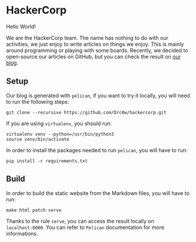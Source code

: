 # HackerCorp

Hello World!

We are the HackerCorp team. The name has nothing to do with our activities, we
just enjoy to write articles on
things we enjoy. This is mainly around programming or playing with some boards.
Recently, we decided to open-source
our articles on GitHub, but you can check the result on
[our blog](https://www.hackercorp.eu).

## Setup

Our blog is generated with `pelican`, if you want to try it locally, you will
need to run the following steps:
```
git clone --recursive https://github.com/Drc0w/hackercorp.git
```
If you are using `virtualenv`, you should run:
```
virtualenv venv --python=/usr/bin/python3
source venv/bin/activate
```
In order to install the packages needed to run `pelican`, you will have to run:
```
pip install -r requirements.txt
```

## Build

In order to build the static website from the Markdown files, you will have to
run:
```
make html patch serve
```
Thanks to the rule `serve`, you can access the result locally on
`localhost:8000`. You can refer to `Pelican` documentation for 
more informations.
